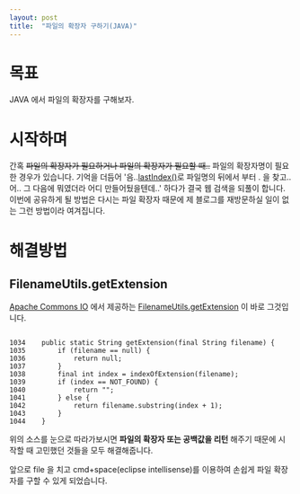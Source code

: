```yaml
---
layout: post
title:  "파일의 확장자 구하기(JAVA)"
---
```

# 목표
JAVA 에서 파일의 확장자를 구해보자.

# 시작하며
간혹 ~~파일의 확장자가 필요하거나 파일의 확장자가 필요할 때..~~ 파일의 확장자명이 필요한 경우가 있습니다.
기억을 더듬어 '음..[lastIndex()]()로 파일명의 뒤에서 부터 . 을 찾고.. 어.. 그 다음에 뭐였더라 어디 만들어뒀을텐데..' 하다가 결국 웹 검색을 되풀이 합니다.
이번에 공유하게 될 방법은 다시는 파일 확장자 때문에 제 블로그를 재방문하실 일이 없는 그런 방법이라 여겨집니다.

# 해결방법

## FilenameUtils.getExtension

[Apache Commons IO](https://commons.apache.org/proper/commons-io/) 에서 제공하는 [FilenameUtils.getExtension](http://commons.apache.org/proper/commons-io/javadocs/api-2.5/src-html/org/apache/commons/io/FilenameUtils.html#line.1034) 이 바로 그것입니다.


```

1034    public static String getExtension(final String filename) {
1035        if (filename == null) {
1036            return null;
1037        }
1038        final int index = indexOfExtension(filename);
1039        if (index == NOT_FOUND) {
1040            return "";
1041        } else {
1042            return filename.substring(index + 1);
1043        }
1044    }

```

위의 소스를 눈으로 따라가보시면 **파일의 확장자 또는 공백값을 리턴** 해주기 때문에 시작할 때 고민했던 것들을 모두 해결해줍니다.

앞으로 file 을 치고 cmd+space(eclipse intellisense)를 이용하여 손쉽게 파일 확장자를 구할 수 있게 되었습니다.
